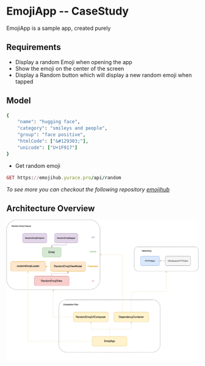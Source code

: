 # EmojiApp -- CaseStudy

EmojiApp is a sample app, created purely 

## Requirements

- Display a random Emoji when opening the app
- Show the emoji on the center of the screen
- Display a Random button which will display a new random emoji when tapped

## Model

```ruby
{
    "name": "hugging face",
    "category": "smileys and people",
    "group": "face positive",
    "htmlCode": ["&#129303;"],
    "unicode": ["U+1F917"]
}
```

- Get random emoji
```ruby
GET https://emojihub.yurace.pro/api/random
```

*To see more you can checkout the following repository [emojihub](https://github.com/cheatsnake/emojihub)*

## Architecture Overview

![](App_Overview.png)
